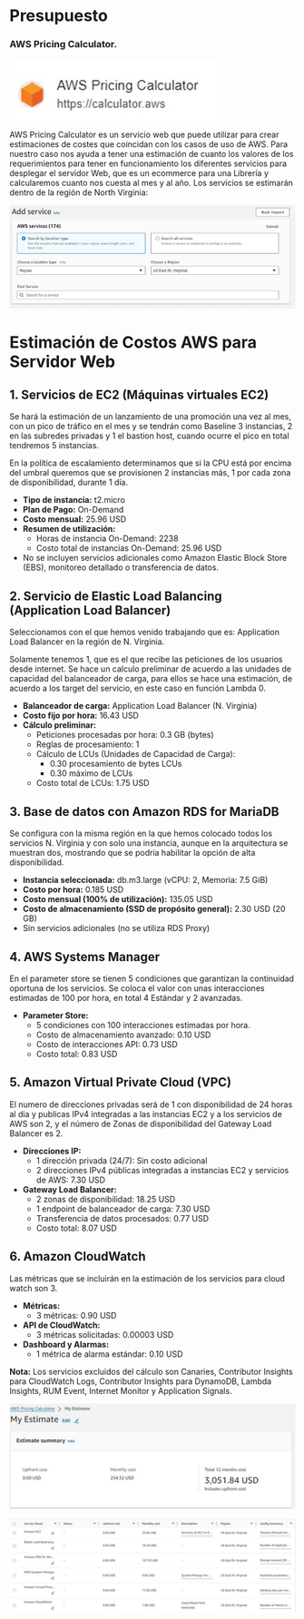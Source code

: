 # Presupuesto
### AWS Pricing Calculator.

![](../img/awspric.jpg)

AWS Pricing Calculator es un servicio web que puede utilizar para crear estimaciones de costes que coincidan con los casos de uso de AWS. 
Para nuestro caso nos ayuda a tener una estimación de cuanto los valores de los requerimientos para tener en funcionamiento los diferentes servicios para desplegar el servidor Web, que es un ecommerce para una Librería y calcularemos cuanto nos cuesta al mes y al año.
Los servicios se estimarán dentro de la región de North Virginia:

![](../img/region.jpg)

# Estimación de Costos AWS para Servidor Web

## 1. Servicios de EC2 (Máquinas virtuales EC2)

Se hará la estimación de un lanzamiento de una promoción una vez al mes, con un pico de tráfico en el mes y se tendrán como Baseline 3 instancias, 2 en las subredes privadas y 1 el bastion host, cuando ocurre el pico en total tendremos 5 instancias.

En la política de escalamiento determinamos que si la CPU está por encima del umbral queremos que se provisionen 2 instancias más, 1 por cada zona de disponibilidad, durante 1 día.

- **Tipo de instancia:** t2.micro
- **Plan de Pago:** On-Demand
- **Costo mensual:** 25.96 USD
- **Resumen de utilización:**
  - Horas de instancia On-Demand: 2238
  - Costo total de instancias On-Demand: 25.96 USD
- No se incluyen servicios adicionales como Amazon Elastic Block Store (EBS), monitoreo detallado o transferencia de datos.

## 2. Servicio de Elastic Load Balancing (Application Load Balancer)
Seleccionamos con el que hemos venido trabajando que es: Application Load Balancer en la región de N. Virginia.

Solamente tenemos 1, que es el que recibe las peticiones de los usuarios desde internet.
Se hace un calculo preliminar de acuerdo a las unidades de capacidad del balanceador de carga, para ellos se hace una estimación, de acuerdo a los target del servicio, en este caso en función Lambda 0.

- **Balanceador de carga:** Application Load Balancer (N. Virginia)
- **Costo fijo por hora:** 16.43 USD
- **Cálculo preliminar:**
  - Peticiones procesadas por hora: 0.3 GB (bytes)
  - Reglas de procesamiento: 1
  - Cálculo de LCUs (Unidades de Capacidad de Carga):
    - 0.30 procesamiento de bytes LCUs
    - 0.30 máximo de LCUs
  - Costo total de LCUs: 1.75 USD

## 3. Base de datos con Amazon RDS for MariaDB

Se configura con la misma región en la que hemos colocado todos los servicios N. Virginia y con solo una instancia, aunque en la arquitectura se muestran dos, mostrando que se podría habilitar la opción de alta disponibilidad. 

- **Instancia seleccionada:** db.m3.large (vCPU: 2, Memoria: 7.5 GiB)
- **Costo por hora:** 0.185 USD
- **Costo mensual (100% de utilización):** 135.05 USD
- **Costo de almacenamiento (SSD de propósito general):** 2.30 USD (20 GB)
- Sin servicios adicionales (no se utiliza RDS Proxy)


## 4. AWS Systems Manager

En el parameter store se tienen 5 condiciones que garantizan la continuidad oportuna de los servicios. Se coloca el valor con unas interacciones estimadas de 100 por hora, en total 4 Estándar y 2 avanzadas.

- **Parameter Store:**
  - 5 condiciones con 100 interacciones estimadas por hora.
  - Costo de almacenamiento avanzado: 0.10 USD
  - Costo de interacciones API: 0.73 USD
  - Costo total: 0.83 USD

## 5. Amazon Virtual Private Cloud (VPC)

El numero de direcciones privadas será de 1 con disponibilidad de 24 horas al dia y publicas IPv4 integradas a las instancias EC2 y a los servicios de AWS son 2, y el número de Zonas de disponibilidad del Gateway Load Balancer es 2.

- **Direcciones IP:**
  - 1 dirección privada (24/7): Sin costo adicional
  - 2 direcciones IPv4 públicas integradas a instancias EC2 y servicios de AWS: 7.30 USD
- **Gateway Load Balancer:**
  - 2 zonas de disponibilidad: 18.25 USD
  - 1 endpoint de balanceador de carga: 7.30 USD
  - Transferencia de datos procesados: 0.77 USD
  - Costo total: 8.07 USD

## 6. Amazon CloudWatch

Las métricas que se incluirán en la estimación de los servicios para cloud watch son 3.

- **Métricas:**
  - 3 métricas: 0.90 USD
- **API de CloudWatch:**
  - 3 métricas solicitadas: 0.00003 USD
- **Dashboard y Alarmas:**
  - 1 métrica de alarma estándar: 0.10 USD

**Nota:** Los servicios excluidos del cálculo son Canaries, Contributor Insights para CloudWatch Logs, Contributor Insights para DynamoDB, Lambda Insights, RUM Event, Internet Monitor y Application Signals.

![](../img/calculo.jpg)

![](../img/resumen.jpg)
